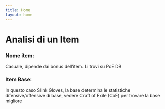 ```yaml
---
title: Home
layout: home
---
```


# Analisi di un Item

### Nome item:
Casuale, dipende dai bonus dell’item. Li trovi su PoE DB

### Item Base: 
In questo caso Slink Gloves, la base determina le statistiche difensive/offensive di base, vedere Craft of Exile (CoE) per trovare la base migliore
